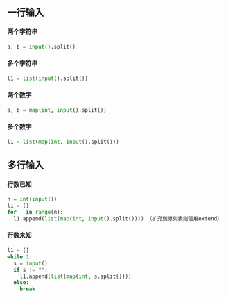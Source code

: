 ## 一行输入
#### 两个字符串
```python
a, b = input().split()
```
#### 多个字符串
```python
l1 = list(input().split())
```
#### 两个数字
```python
a, b = map(int, input().split())
```
#### 多个数字
```python
l1 = list(map(int, input().split()))
```
## 多行输入
#### 行数已知
```python
n = int(input())
l1 = []
for _ in range(n):
  l1.append(list(map(int, input().split()))) （扩充到原列表则使用extend）
```
#### 行数未知
```python
l1 = []
while 1:
  s = input()
  if s != "":
    l1.append(list(map(int, s.split())))
  else:
    break
```
